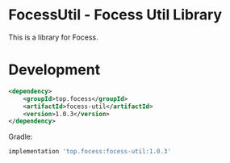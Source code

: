 # FocessUtil - Focess Util Library

This is a library for Focess.

# Development

```xml
<dependency>
    <groupId>top.focess</groupId>
    <artifactId>focess-util</artifactId>
    <version>1.0.3</version>
</dependency>
```

Gradle:

```gradle
implementation 'top.focess:focess-util:1.0.3'
```